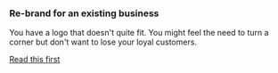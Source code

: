 ### Re-brand for an existing business
You have a logo that doesn't quite fit. You might feel the need to turn a corner but don't want to lose your loyal customers.

<a href="/fit" class="button">Read this first</a>
